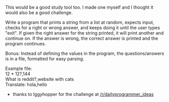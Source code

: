 This would be a good study tool too. I made one myself and I thought it would also be a good challenge.

Write a program that prints a string from a list at random, expects input, checks for a right or wrong answer, and keeps doing it until the user types "exit". If given the right answer for the string printed, it will print another and continue on. If the answer is wrong, the correct answer is printed and the program continues. 

Bonus: Instead of defining the values in the program, the questions/answers is in a file, formatted for easy parsing.

Example file:  
12 * 12?,144  
What is reddit?,website with cats  
Translate: hola,hello

* thanks to Iggyhopper for the challenge at [/r/dailyprogrammer_ideas](/r/dailyprogrammer_ideas) 
